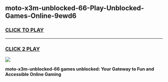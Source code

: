 
## moto-x3m-unblocked-66-Play-Unblocked-Games-Online-9ewd6
<h3>
<a href="https://premium76.site?title=moto-x3m-unblocked-66&ref=25A">CLICK TO PLAY</a></h3>
<hr>

<h3>
<a href="https://premium76.site?title=moto-x3m-unblocked-66&ref=25A">CLICK 2 PLAY</a>
  
</h3>

<a href="https://premium76.site?title=moto-x3m-unblocked-66&ref=25A"><img src="https://clearcache.store/games.png"></a>


**moto-x3m-unblocked-66 games unblocked: Your Gateway to Fun and Accessible Online Gaming**
